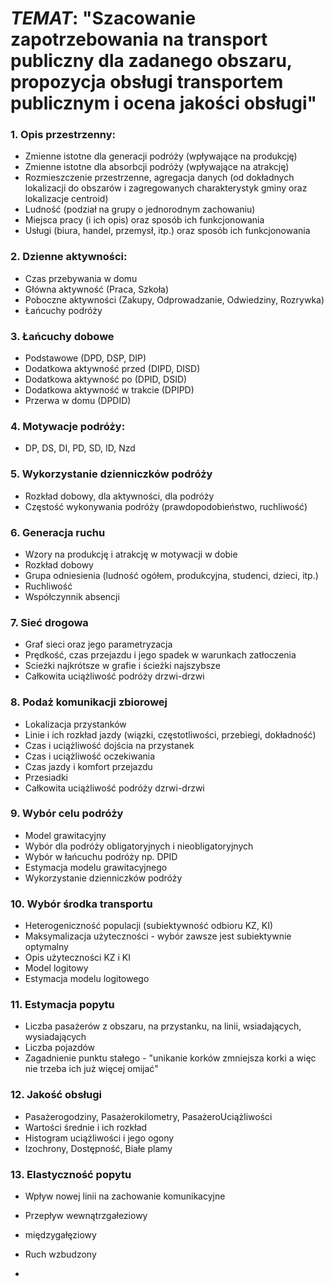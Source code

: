 
# _TEMAT_: "Szacowanie zapotrzebowania na transport publiczny dla zadanego obszaru, propozycja obsługi transportem publicznym i ocena jakości obsługi"

### 1.	 Opis przestrzenny:
*	Zmienne istotne dla generacji podróży (wpływające na produkcję)
*	Zmienne istotne dla absorbcji podróży (wpływające na atrakcję)
*	Rozmieszczenie przestrzenne, agregacja danych (od dokładnych lokalizacji do obszarów i zagregowanych charakterystyk gminy oraz lokalizacje centroid)
* Ludność (podział na grupy o jednorodnym zachowaniu)
* Miejsca pracy (i ich opis) oraz sposób ich funkcjonowania
* Usługi (biura, handel, przemysł, itp.) oraz sposób ich funkcjonowania
### 2.	 Dzienne aktywności:
*	Czas przebywania w domu
*	Główna aktywność (Praca, Szkoła)
*	Poboczne aktywności (Zakupy, Odprowadzanie, Odwiedziny, Rozrywka)
* Łańcuchy podróży
### 3. Łańcuchy dobowe
* Podstawowe (DPD, DSP, DIP)
* Dodatkowa aktywność przed (DIPD, DISD)
* Dodatkowa aktywność po (DPID, DSID)
* Dodatkowa aktywność w trakcie (DPIPD)
* Przerwa w domu (DPDID)
### 4. Motywacje podróży:
* DP, DS, DI, PD, SD, ID, Nzd
### 5. Wykorzystanie dzienniczków podróży
* Rozkład dobowy, dla aktywności, dla podróży
* Częstość wykonywania podróży (prawdopodobieństwo, ruchliwość)
### 6. Generacja ruchu
* Wzory na produkcję i atrakcję w motywacji w dobie
* Rozkład dobowy
* Grupa odniesienia (ludność ogółem, produkcyjna, studenci, dzieci, itp.)
* Ruchliwość
* Współczynnik absencji
### 7. Sieć drogowa
* Graf sieci oraz jego parametryzacja
* Prędkość, czas przejazdu i jego spadek w warunkach zatłoczenia
* Scieżki najkrótsze w grafie i ścieżki najszybsze
* Całkowita uciążliwość podróży drzwi-drzwi
### 8. Podaż komunikacji zbiorowej
* Lokalizacja przystanków
* Linie i ich rozkład jazdy (wiązki, częstotliwości, przebiegi, dokładność)
* Czas i uciążliwość dojścia na przystanek
* Czas i uciążliwość oczekiwania
* Czas jazdy i komfort przejazdu
* Przesiadki 
* Całkowita uciążliwość podróży dzrwi-drzwi
### 9. Wybór celu podróży
* Model grawitacyjny
* Wybór dla podróży obligatoryjnych i nieobligatoryjnych
* Wybór w łańcuchu podróży np. DPID
* Estymacja modelu grawitacyjnego
* Wykorzystanie dzienniczków podróży
### 10. Wybór środka transportu
* Heterogeniczność populacji (subiektywność odbioru KZ, KI)
* Maksymalizacja użyteczności - wybór zawsze jest subiektywnie optymalny
* Opis użyteczności KZ i KI
* Model logitowy
* Estymacja modelu logitowego
### 11. Estymacja popytu
* Liczba pasażerów z obszaru, na przystanku, na linii, wsiadających, wysiadających
* Liczba pojazdów
* Zagadnienie punktu stałego - "unikanie korków zmniejsza korki a więc nie trzeba ich już więcej omijać"
### 12. Jakość obsługi
* Pasażerogodziny, Pasażerokilometry, PasażeroUciążliwości
* Wartości średnie i ich rozkład
* Histogram uciążliwości i jego ogony
* Izochrony, Dostępność, Białe plamy
### 13. Elastyczność popytu
* Wpływ nowej linii na zachowanie komunikacyjne
* Przepływ wewnątrzgałeziowy
* międzygałęziowy
* Ruch wzbudzony


* 
